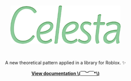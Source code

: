 <div align="center">
    <br>
	<img src="/docs/assets/images/Celesta.svg" alt="Celesta" width="350" />
	<br><br><br>
	<p><p>A new theoretical pattern applied in a library for Roblox. ✨</p></p>
	<a href="https://0jewell.github.io/Celesta/"><strong>View documentation \(￣︶￣*\)</strong></a>
  <br><br><br>
</div>